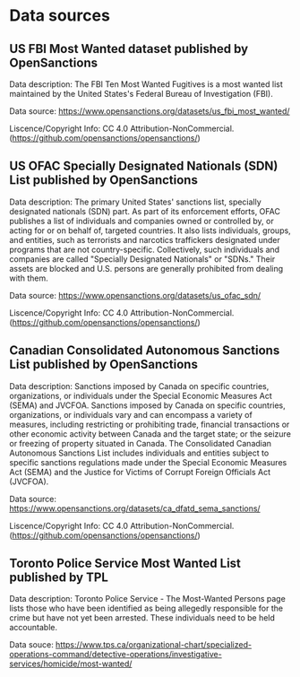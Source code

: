 # Data sources

## US FBI Most Wanted dataset published by OpenSanctions

Data description: The FBI Ten Most Wanted Fugitives is a most wanted list maintained by the United States's Federal Bureau of Investigation (FBI).

Data source: https://www.opensanctions.org/datasets/us_fbi_most_wanted/

Liscence/Copyright Info: CC 4.0 Attribution-NonCommercial. (https://github.com/opensanctions/opensanctions/)

## US OFAC Specially Designated Nationals (SDN) List published by OpenSanctions

Data description: The primary United States' sanctions list, specially designated nationals (SDN) part. As part of its enforcement efforts, OFAC publishes a list of individuals and companies owned or controlled by, or acting for or on behalf of, targeted countries. It also lists individuals, groups, and entities, such as terrorists and narcotics traffickers designated under programs that are not country-specific. Collectively, such individuals and companies are called "Specially Designated Nationals" or "SDNs." Their assets are blocked and U.S. persons are generally prohibited from dealing with them.

Data source: https://www.opensanctions.org/datasets/us_ofac_sdn/

Liscence/Copyright Info: CC 4.0 Attribution-NonCommercial. (https://github.com/opensanctions/opensanctions/)

## Canadian Consolidated Autonomous Sanctions List published by OpenSanctions

Data description: Sanctions imposed by Canada on specific countries, organizations, or individuals under the Special Economic Measures Act (SEMA) and JVCFOA. Sanctions imposed by Canada on specific countries, organizations, or individuals vary and can encompass a variety of measures, including restricting or prohibiting trade, financial transactions or other economic activity between Canada and the target state; or the seizure or freezing of property situated in Canada. The Consolidated Canadian Autonomous Sanctions List includes individuals and entities subject to specific sanctions regulations made under the Special Economic Measures Act (SEMA) and the Justice for Victims of Corrupt Foreign Officials Act (JVCFOA).

Data source: https://www.opensanctions.org/datasets/ca_dfatd_sema_sanctions/

Liscence/Copyright Info: CC 4.0 Attribution-NonCommercial. (https://github.com/opensanctions/opensanctions/)

## Toronto Police Service Most Wanted List published by TPL

Data description: Toronto Police Service - The Most-Wanted Persons page lists those who have been identified as being allegedly responsible for the crime but have not yet been arrested. These individuals need to be held accountable.

Data souce: https://www.tps.ca/organizational-chart/specialized-operations-command/detective-operations/investigative-services/homicide/most-wanted/
